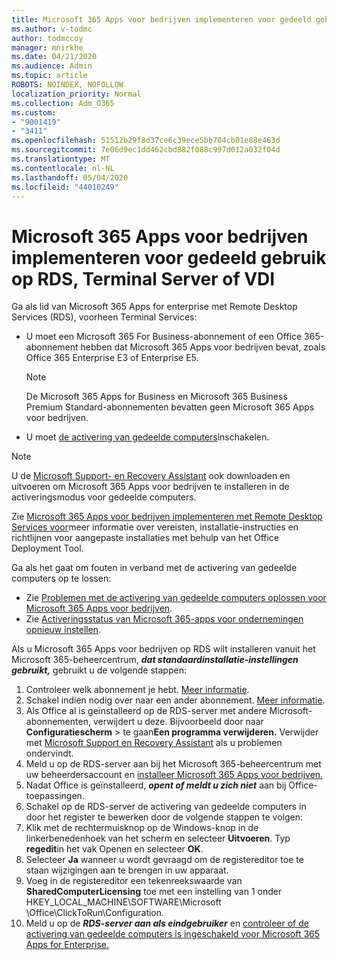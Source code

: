 ```yaml
---
title: Microsoft 365 Apps voor bedrijven implementeren voor gedeeld gebruik op RDS, Terminal Server of VDI
ms.author: v-todmc
author: todmccoy
manager: mnirkhe
ms.date: 04/21/2020
ms.audience: Admin
ms.topic: article
ROBOTS: NOINDEX, NOFOLLOW
localization_priority: Normal
ms.collection: Adm_O365
ms.custom:
- "9001419"
- "3411"
ms.openlocfilehash: 51512b29f8d37ce6c39ece5bb704cb01e88e463d
ms.sourcegitcommit: 7e06d9ec1dd462cbd882f088c997d012a032f04d
ms.translationtype: MT
ms.contentlocale: nl-NL
ms.lasthandoff: 05/04/2020
ms.locfileid: "44010249"
---
```

# <a name="deploying-microsoft-365-apps-for-enterprise-for-shared-use-on-rds-terminal-server-or-vdi"></a>Microsoft 365 Apps voor bedrijven implementeren voor gedeeld gebruik op RDS, Terminal Server of VDI

Ga als lid van Microsoft 365 Apps for enterprise met Remote Desktop Services (RDS), voorheen Terminal Services:
- U moet een Microsoft 365 For Business-abonnement of een Office 365-abonnement hebben dat Microsoft 365 Apps voor bedrijven bevat, zoals Office 365 Enterprise E3 of Enterprise E5.
   > [!NOTE] 
   > De Microsoft 365 Apps for Business en Microsoft 365 Business Premium Standard-abonnementen bevatten geen Microsoft 365 Apps voor bedrijven.
- U moet [de activering van gedeelde computers](https://docs.microsoft.com/DeployOffice/overview-shared-computer-activation)inschakelen.

> [!NOTE]
> U de [Microsoft Support- en Recovery Assistant](https://aka.ms/SaRA_OfficeSCA_M365Portal) ook downloaden en uitvoeren om Microsoft 365 Apps voor bedrijven te installeren in de activeringsmodus voor gedeelde computers.

Zie [Microsoft 365 Apps voor bedrijven implementeren met Remote Desktop Services voor](https://docs.microsoft.com/DeployOffice/deploy-microsoft-365-apps-remote-desktop-services)meer informatie over vereisten, installatie-instructies en richtlijnen voor aangepaste installaties met behulp van het Office Deployment Tool.

Ga als het gaat om fouten in verband met de activering van gedeelde computers op te lossen:
- Zie [Problemen met de activering van gedeelde computers oplossen voor Microsoft 365 Apps voor bedrijven](https://docs.microsoft.com/DeployOffice/troubleshoot-shared-computer-activation).
- Zie [Activeringsstatus van Microsoft 365-apps voor ondernemingen opnieuw instellen](https://go.microsoft.com/fwlink/?linkid=2109218).

Als u Microsoft 365 Apps voor bedrijven op RDS wilt installeren vanuit het Microsoft 365-beheercentrum, ***dat standaardinstallatie-instellingen gebruikt,*** gebruikt u de volgende stappen:

1.    Controleer welk abonnement je hebt. [Meer informatie](https://docs.microsoft.com/office365/admin/admin-overview/what-subscription-do-i-have).
2.    Schakel indien nodig over naar een ander abonnement. [Meer informatie](https://docs.microsoft.com/office365/admin/subscriptions-and-billing/switch-to-a-different-plan).
3.    Als Office al is geïnstalleerd op de RDS-server met andere Microsoft-abonnementen, verwijdert u deze. Bijvoorbeeld door naar **Configuratiescherm** > te gaan**Een programma verwijderen.** Verwijder met [Microsoft Support en Recovery Assistant](https://aka.ms/SARA-OfficeUninstall-Alchemy) als u problemen ondervindt.
4.    Meld u op de RDS-server aan bij het Microsoft 365-beheercentrum met uw beheerdersaccount en [installeer Microsoft 365 Apps voor bedrijven.](https://portal.office.com/OLS/MySoftware.aspx)
5.    Nadat Office is geïnstalleerd, ***opent of meldt u zich niet*** aan bij Office-toepassingen.
6.    Schakel op de RDS-server de activering van gedeelde computers in door het register te bewerken door de volgende stappen te volgen:
   1. Klik met de rechtermuisknop op de Windows-knop in de linkerbenedenhoek van het scherm en selecteer **Uitvoeren**. Typ **regedit**in het vak Openen en selecteer **OK**.
   2. Selecteer **Ja** wanneer u wordt gevraagd om de registereditor toe te staan wijzigingen aan te brengen in uw apparaat.
   3. Voeg in de registereditor een tekenreekswaarde van **SharedComputerLicensing** toe met een instelling van 1 onder HKEY_LOCAL_MACHINE\SOFTWARE\Microsoft \Office\ClickToRun\Configuration.
   4. Meld u op de ***RDS-server aan als eindgebruiker*** en [controleer of de activering van gedeelde computers is ingeschakeld voor Microsoft 365 Apps for Enterprise.](https://docs.microsoft.com/DeployOffice/troubleshoot-shared-computer-activation#verify-that-activation-for-microsoft-365-apps-succeeded)

